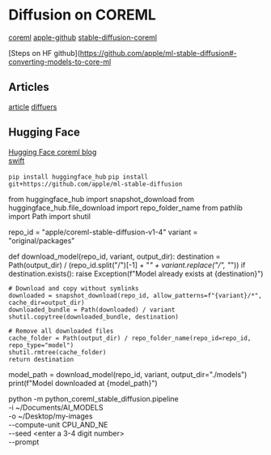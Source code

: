 # Diffusion on COREML

[coreml](https://developer.apple.com/documentation/coreml)
[apple-github](https://github.com/apple/ml-stable-diffusion)
[stable-diffusion-coreml](https://machinelearning.apple.com/research/stable-diffusion-coreml-apple-silicon) 

[Steps on HF github](https://github.com/apple/ml-stable-diffusion#-converting-models-to-core-ml


## Articles

[article](https://www.chrisjmendez.com/2023/01/07/run-stable-diffusion-on-macbook-pro-m1-core-ml/)
[diffuers](https://pypi.org/project/diffusers/)

## Hugging Face

[Hugging Face coreml blog](https://huggingface.co/blog/diffusers-coreml)  
[swift](https://github.com/huggingface/swift-coreml-diffusers)



`pip install huggingface_hub`
`pip install git+https://github.com/apple/ml-stable-diffusion`


from huggingface_hub import snapshot_download
from huggingface_hub.file_download import repo_folder_name
from pathlib import Path
import shutil

repo_id = "apple/coreml-stable-diffusion-v1-4"
variant = "original/packages"

def download_model(repo_id, variant, output_dir):
    destination = Path(output_dir) / (repo_id.split("/")[-1] + "_" + variant.replace("/", "_"))
    if destination.exists():
        raise Exception(f"Model already exists at {destination}")
    
    # Download and copy without symlinks
    downloaded = snapshot_download(repo_id, allow_patterns=f"{variant}/*", cache_dir=output_dir)
    downloaded_bundle = Path(downloaded) / variant
    shutil.copytree(downloaded_bundle, destination)

    # Remove all downloaded files
    cache_folder = Path(output_dir) / repo_folder_name(repo_id=repo_id, repo_type="model")
    shutil.rmtree(cache_folder)
    return destination

model_path = download_model(repo_id, variant, output_dir="./models")
print(f"Model downloaded at {model_path}")

python -m python_coreml_stable_diffusion.pipeline \
          -i ~/Documents/AI_MODELS \
          -o ~/Desktop/my-images \
          --compute-unit CPU_AND_NE \
          --seed <enter a 3-4 digit number> \
          --prompt <enter your prompt here>
